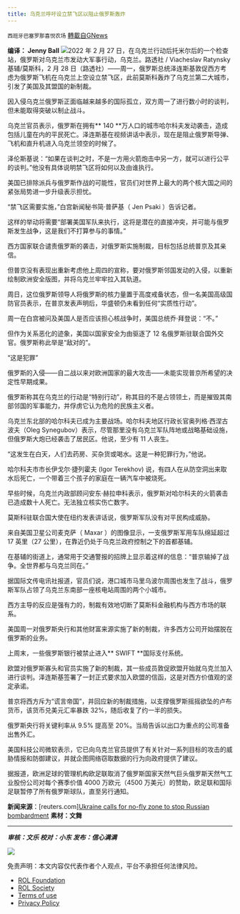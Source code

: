 ```yaml
---
title: 乌克兰呼吁设立禁飞区以阻止俄罗斯轰炸
---
```

`西班牙巴塞罗那喜悦农场` [轉載自GNews](https://gnews.org/zh-hans/2093956/)

**编译： Jenny Ball**
![](https://assets.gnews.org/wp-content/uploads/2022/03/tempsnip乌克兰呼吁设立禁飞区以阻止俄罗斯轰炸.png)2022 年 2 月 27 日，在乌克兰行动后托米尔后的一个检查站，俄罗斯对乌克兰市发动大军事行动，乌克兰。路透社 / Viacheslav Ratynsky
基辅/莫斯科，2 月 28 日（路透社）——周一，俄罗斯总统泽连斯基敦促西方考虑为俄罗斯飞机在乌克兰上空设立禁飞区，此前莫斯科轰炸了乌克兰第二大城市，引发了美国及其盟国的新制裁。

因入侵乌克兰俄罗斯正面临越来越多的国际孤立，双方周一了进行数小时的谈判，但未能取得突破以制止战斗。

乌克兰官员表示，俄罗斯在拥有** 140 **万人口的城市哈尔科夫发动袭击，造成包括儿童在内的平民死亡。泽连斯基在视频讲话中表示，现在是阻止俄罗斯导弹、飞机和直升机进入乌克兰领空的时候了。

泽伦斯基说：“如果在谈判之时，不是一方用火箭炮击中另一方，就可以进行公平的谈判。”他没有具体说明禁飞区将如何以及由谁执行。

美国已排除派兵与俄罗斯作战的可能性，官员们对世界上最大的两个核大国之间的紧张局势进一步升级表示担忧。

“禁飞区需要实施，”白宫新闻秘书简·普萨基（ Jen Psaki ）告诉记者。

这样的举动将需要“部署美国军队来执行，这将是潜在的直接冲突，并可能与俄罗斯发生战争，这是我们不打算参与的事情。”

西方国家联合谴责俄罗斯的袭击，对俄罗斯实施制裁，目标包括总统普京及其亲信。

但普京没有表现出重新考虑他上周四的宣称，要对俄罗斯邻国发动的入侵，以重新绘制欧洲安全版图，并将乌克兰牢牢拉入其轨道。

周日，这位俄罗斯领导人将俄罗斯的核力量置于高度戒备状态，但一名美国高级国防官员表示，在普京发表声明后，华盛顿仍未看到任何“实质性行动”。

周一在白宫被问及美国人是否应该担心核战争时，美国总统乔·拜登说：“不。”

但作为关系恶化的迹象，美国以国家安全为由驱逐了 12 名俄罗斯驻联合国外交官。俄罗斯称此举是“敌对的”。

“这是犯罪”

俄罗斯的入侵——自二战以来对欧洲国家的最大攻击——未能实现普京所希望的决定性早期成果。

俄罗斯称其在乌克兰的行动是“特别行动”，称其目的不是占领领土，而是摧毁其南部邻国的军事能力，并俘虏它认为危险的民族主义者。

乌克兰东北部的哈尔科夫已成为主要战场。哈尔科夫地区行政长官奥列格·西涅古波夫（Oleg Synegubov）表示，尽管那里没有乌克兰军队阵地或战略基础设施，但俄罗斯大炮已经袭击了居民区。他说，至少有 11 人丧生。

“这发生在白天，人们去药房、买杂货或喝水。这是一种犯罪行为，”他说。

哈尔科夫市市长伊戈尔·捷列霍夫 (Igor Terekhov) 说，有四人在从防空洞出来取水后死亡，一个带着三个孩子的家庭在一辆汽车中被烧死。

早些时候，乌克兰内政部顾问安东·赫拉申科表示，俄罗斯对哈尔科夫的火箭袭击已造成数十人死亡。无法独立核实伤亡数字。

莫斯科驻联合国大使在纽约发表讲话说，俄罗斯军队没有对平民构成威胁。

来自美国卫星公司麦克萨（ Maxar ）的图像显示，一支俄罗斯军用车队绵延超过 17 英里（27 公里），在靠近仍处于乌克兰政府控制之下的首都基辅。

在基辅的街道上，通常用于交通警报的招牌上显示着这样的信息：“普京输掉了战争。全世界都与乌克兰同在。”

据国际文传电讯社报道，官员们说，港口城市马里乌波尔周围也发生了战斗，俄罗斯军队占领了乌克兰东南部一座核电站周围的两个小城市。

西方主导的反应是强有力的，制裁有效地切断了莫斯科金融机构与西方市场的联系。

美国周一对俄罗斯央行和其他财富来源实施了新的制裁，许多西方公司开始摆脱在俄罗斯的业务。

上周末，一些俄罗斯银行被禁止进入** SWIFT **国际支付系统。

欧盟对俄罗斯寡头和官员实施了新的制裁，其一些成员敦促欧盟开始就乌克兰加入进行谈判。泽连斯基签署了一封正式要求加入欧盟的信函，这是对西方价值观的坚定承诺。

普京将西方斥为“谎言帝国”，并回应新的制裁措施，以支撑俄罗斯摇摇欲坠的卢布货币，该货币兑美元汇率暴跌 32%，随后收复了约一半的损失。

俄罗斯央行将关键利率从 9.5% 提高至 20%。当局告诉以出口为重点的公司准备出售外汇。

美国科技公司微软表示，它已向乌克兰官员提供了有关针对一系列目标的攻击的威胁情报和防御建议，并就企图网络窃取数据的行为向政府提供了建议。

据报道，欧洲足球的管理机构欧足联取消了俄罗斯国家天然气巨头俄罗斯天然气工业股份公司对每个赛季价值 4000 万欧元（4500 万美元）的赞助，欧足联和国际足联暂停了所有俄罗斯球队，直至另行通知。

**新闻来源**：[reuters.com][Ukraine calls for no-fly zone to stop Russian bombardment](https://www.reuters.com/world/europe/russias-isolation-deepens-ukraine-resists-invasion-2022-02-28/) **素材：文舞**

* * *

***审核：文乐
校对：小东
发布：信心满满***

![](https://assets.gnews.org/wp-content/uploads/2022/03/西喜-1.jpeg)



 

免责声明：本文内容仅代表作者个人观点，平台不承担任何法律风险。

- [ROL Foundation](https://rolfoundation.org/)
- [ROL Society](https://rolsociety.org/)
- [Terms of use](https://gnews.org/terms-of-use-3/)
- [Privacy Policy](https://gnews.org/privacy-policy/)
